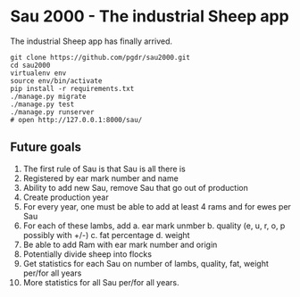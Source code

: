 # Sau 2000 - The industrial Sheep app

The industrial Sheep app has finally arrived.


```
git clone https://github.com/pgdr/sau2000.git
cd sau2000
virtualenv env
source env/bin/activate
pip install -r requirements.txt
./manage.py migrate
./manage.py test
./manage.py runserver
# open http://127.0.0.1:8000/sau/

```


## Future goals

1. The first rule of Sau is that Sau is all there is
2. Registered by ear mark number and name
3. Ability to add new Sau, remove Sau that go out of production
4. Create production year
5. For every year, one must be able to add at least 4 rams and for ewes per Sau
6. For each of these lambs, add
  a. ear mark unmber
  b. quality (e, u, r, o, p possibly with +/-)
  c. fat percentage
  d. weight
7. Be able to add Ram with ear mark number and origin
8. Potentially divide sheep into flocks
9. Get statistics for each Sau on number of lambs, quality, fat, weight per/for
   all years
10. More statistics for all Sau per/for all years.
